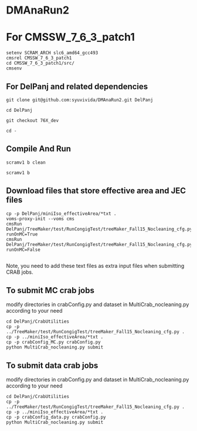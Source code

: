 
# DMAnaRun2

# For CMSSW_7_6_3_patch1
```
setenv SCRAM_ARCH slc6_amd64_gcc493
cmsrel CMSSW_7_6_3_patch1
cd CMSSW_7_6_3_patch1/src/
cmsenv
```

## For DelPanj and related dependencies

```
git clone git@github.com:syuvivida/DMAnaRun2.git DelPanj

cd DelPanj

git checkout 76X_dev

cd -

```

## Compile And Run 
```
scramv1 b clean

scramv1 b
```

## Download files that store effective area and JEC files

```
cp -p DelPanj/miniIso_effectiveArea/*txt .
voms-proxy-init --voms cms
cmsRun DelPanj/TreeMaker/test/RunCongigTest/treeMaker_Fall15_Nocleaning_cfg.py runOnMC=True
cmsRun DelPanj/TreeMaker/test/RunCongigTest/treeMaker_Fall15_Nocleaning_cfg.py runOnMC=False
 
```

Note, you need to add these text files as extra input files when submitting CRAB jobs.

## To submit MC crab jobs 
modify directories in crabConfig.py and dataset in MultiCrab_nocleaning.py according to your need
```
cd DelPanj/CrabUtilities
cp -p ../TreeMaker/test/RunCongigTest/treeMaker_Fall15_Nocleaning_cfg.py .
cp -p ../miniIso_effectiveArea/*txt .
cp -p crabConfig_MC.py crabConfig.py
python MultiCrab_nocleaning.py submit
```

## To submit data crab jobs
modify directories in crabConfig.py and dataset in MultiCrab_nocleaning.py according to your need
```
cd DelPanj/CrabUtilities
cp -p ../TreeMaker/test/RunCongigTest/treeMaker_Fall15_Nocleaning_cfg.py .
cp -p ../miniIso_effectiveArea/*txt .
cp -p crabConfig_data.py crabConfig.py
python MultiCrab_nocleaning.py submit
```